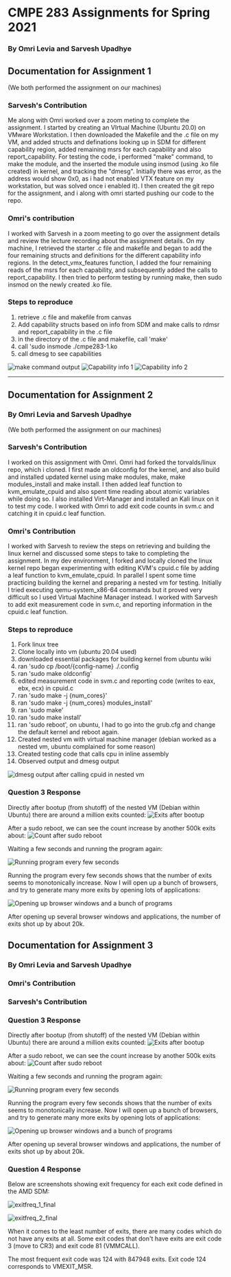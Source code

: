 # CMPE 283 Assignments for Spring 2021
### By Omri Levia and Sarvesh Upadhye


## Documentation for Assignment 1
(We both performed the assignment on our machines)

### Sarvesh's Contribution
Me along with Omri worked over a zoom meting to complete the assignment. I started by creating an VIrtual Machine (Ubuntu 20.0) on VMware Workstation. I then  downloaded the Makefile and the .c file on my VM, and added structs and definations looking up in SDM for different capability region, added remaining msrs for each capability and also report_capability. For testing the code, i performed "make" command, to make the module, and the inserted the module using insmod (using .ko file created) in kernel, and tracking the "dmesg".
Initially there was error, as the address would show 0x0, as i had not enabled VTX feature on my workstation, but was solved once i enabled it).
I then created the git repo for the assignment, and i along with omri started pushing our code to the repo.
### Omri's contribution
I worked with Sarvesh in a zoom meeting to go over the assignment details and review the lecture recording about the assignment details. On my machine, I retrieved the starter .c file and makefile and began to add the four remaining structs and definitions for the different capability info regions. In the detect_vmx_features function, I added the four remaining reads of the msrs for each capability, and subsequently added the calls to report_capability. I then tried to perform testing by running make, then sudo insmod on the newly created .ko file. 

### Steps to reproduce 
1. retrieve .c file and makefile from canvas
2. Add capability structs based on info from SDM and make calls to rdmsr and report_capability in the .c file
3. in the directory of the .c file and makefile, call 'make'
4. call 'sudo insmode ./cmpe283-1.ko
5. call dmesg to see capabilities 

![make command output](https://user-images.githubusercontent.com/34635965/116323174-517a1e00-a772-11eb-8c7a-218f535ba9fd.png)
![Capability info 1](https://user-images.githubusercontent.com/34635965/116323214-648cee00-a772-11eb-8b0e-dbca7324c155.png)
![Capability info 2](https://user-images.githubusercontent.com/34635965/116323249-72427380-a772-11eb-86f6-ab66a6a60340.png)

----------------------------------------------------------------------------------------------------------------------------------------------------------

## Documentation for Assignment 2
### By Omri Levia and Sarvesh Upadhye
(We both performed the assignment on our machines)


### Sarvesh's Contribution
I worked on this assignment with Omri. Omri had forked the torvalds/linux repo, which i cloned. I first made an oldconfig for the kernel, and also build and installed updated kernel using make modules, make, make modules_install and make install. I then added leaf function to kvm_emulate_cpuid and also spent time reading about atomic variables while doing so. I also installed Virt-Manager and installed an Kali linux on it to test my code. I worked with Omri to add exit code counts in svm.c and catching it in cpuid.c leaf function.

### Omri's Contribution
I worked with Sarvesh to review the steps on retrieving and building the linux kernel and discussed some steps to take to completing the assignment. In my dev environment, I forked and locally cloned the linux kernel repo began experimenting with editing KVM's cpuid.c file by adding a leaf function to kvm_emulate_cpuid. In parallel I spent some time practicing building the kernel and preparing a nested vm for testing. Initially I tried executing qemu-system_x86-64 commands but it proved very difficult so I used Virtual Machine Manager instead. I worked with Sarvesh to add exit measurement code in svm.c, and reporting information in the cpuid.c leaf function. 

### Steps to reproduce
1. Fork linux tree
2. Clone locally into vm (ubuntu 20.04 used)
3. downloaded essential packages for building kernel from ubuntu wiki 
4. ran 'sudo cp /boot/{config-name} ./.config
5. ran 'sudo make oldconfig'
6. edited measurement code in svm.c and reporting code (writes to eax, ebx, ecx) in cpuid.c
7. ran 'sudo make -j {num_cores}'
8. ran 'sudo make -j {num_cores} modules_install'
9. ran 'sudo make'
10. ran 'sudo make install'
11. ran 'sudo reboot', on ubuntu, I had to go into the grub.cfg and change the default kernel and reboot again. 
12. Created nested vm with virtual machine manager (debian worked as a nested vm, ubuntu complained for some reason)
13. Created testing code that calls cpu in inline assembly 
14. Observed output and dmesg output

![dmesg output after calling cpuid in nested vm](https://user-images.githubusercontent.com/34635965/116480252-d7ab6880-a835-11eb-9278-6f031e044f63.png)

### Question 3 Response
Directly after bootup (from shutoff) of the nested VM (Debian within Ubuntu) there are around a million exits counted:
![Exits after bootup](https://user-images.githubusercontent.com/34635965/116606161-295efc00-a8e5-11eb-9fbd-29f01a34f5a1.png)

After a sudo reboot, we can see the count increase by another 500k exits about:
![Count after sudo reboot](https://user-images.githubusercontent.com/34635965/116606318-60351200-a8e5-11eb-958c-cbe356830be5.png)

Waiting a few seconds and running the program again:

![Running program every few seconds](https://user-images.githubusercontent.com/34635965/116606393-85c21b80-a8e5-11eb-92e9-b6216eb0a92c.png)

Running the program every few seconds shows that the number of exits seems to monotonically increase. Now I will open up a bunch of browsers, and try to generate many more exits by opening lots of applications:

![Opening up browser windows and a bunch of programs](https://user-images.githubusercontent.com/34635965/116606638-dc2f5a00-a8e5-11eb-90e4-4dd71a7e96fb.png)

After opening up several browser windows and applications, the number of exits shot up by about 20k.

## Documentation for Assignment 3
### By Omri Levia and Sarvesh Upadhye

### Omri's Contribution
### Sarvesh's Contribution 

### Question 3 Response
Directly after bootup (from shutoff) of the nested VM (Debian within Ubuntu) there are around a million exits counted:
![Exits after bootup](https://user-images.githubusercontent.com/34635965/116606161-295efc00-a8e5-11eb-9fbd-29f01a34f5a1.png)

After a sudo reboot, we can see the count increase by another 500k exits about:
![Count after sudo reboot](https://user-images.githubusercontent.com/34635965/116606318-60351200-a8e5-11eb-958c-cbe356830be5.png)

Waiting a few seconds and running the program again:

![Running program every few seconds](https://user-images.githubusercontent.com/34635965/116606393-85c21b80-a8e5-11eb-92e9-b6216eb0a92c.png)

Running the program every few seconds shows that the number of exits seems to monotonically increase. Now I will open up a bunch of browsers, and try to generate many more exits by opening lots of applications:

![Opening up browser windows and a bunch of programs](https://user-images.githubusercontent.com/34635965/116606638-dc2f5a00-a8e5-11eb-90e4-4dd71a7e96fb.png)

After opening up several browser windows and applications, the number of exits shot up by about 20k. 

### Question 4 Response
Below are screenshots showing exit frequency for each exit code defined in the AMD SDM:

![exitfreq_1_final](https://user-images.githubusercontent.com/34635965/117212008-99222a80-adae-11eb-8e2b-2daad24b7a87.png)


![exitfreq_2_final](https://user-images.githubusercontent.com/34635965/117212026-9fb0a200-adae-11eb-8f4c-19ef891edcc9.png)


When it comes to the least number of exits, there are many codes which do not have any exits at all. Some exit codes that don't have exits are exit code 3 (move to CR3)
and exit code 81 (VMMCALL).

The most frequent exit code was 124 with 847948 exits. Exit code 124 corresponds to VMEXIT_MSR. 
